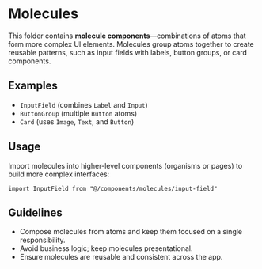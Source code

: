 # Molecules

This folder contains **molecule components**—combinations of atoms that form more complex UI elements. Molecules group atoms together to create reusable patterns, such as input fields with labels, button groups, or card components.

## Examples

- `InputField` (combines `Label` and `Input`)
- `ButtonGroup` (multiple `Button` atoms)
- `Card` (uses `Image`, `Text`, and `Button`)

## Usage

Import molecules into higher-level components (organisms or pages) to build more complex interfaces:

```tsx
import InputField from "@/components/molecules/input-field"
```

## Guidelines

- Compose molecules from atoms and keep them focused on a single responsibility.
- Avoid business logic; keep molecules presentational.
- Ensure molecules are reusable and consistent across the app.